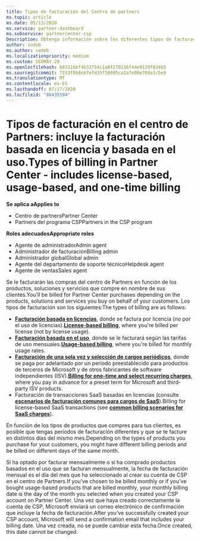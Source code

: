 ```yaml
---
title: Tipos de facturación del Centro de partners
ms.topic: article
ms.date: 05/13/2020
ms.service: partner-dashboard
ms.subservice: partnercenter-csp
Description: Obtenga información sobre los diferentes tipos de facturación, períodos de facturación y fechas de facturación que puede ver en el centro de Partners.
author: sodeb
ms.author: sodeb
ms.localizationpriority: medium
ms.custom: SEOMAY.20
ms.openlocfilehash: b83116bf4b32754c1a8f270136f44e9120f034b5
ms.sourcegitcommit: 7153f0b8c67efd35f58695ca2a7e00e70da1c5e9
ms.translationtype: MT
ms.contentlocale: es-ES
ms.lasthandoff: 07/17/2020
ms.locfileid: "86435594"
---
```

# <a name="types-of-billing-in-partner-center---includes-license-based-usage-based-and-one-time-billing"></a><span data-ttu-id="adfab-103">Tipos de facturación en el centro de Partners: incluye la facturación basada en licencia y basada en el uso.</span><span class="sxs-lookup"><span data-stu-id="adfab-103">Types of billing in Partner Center - includes license-based, usage-based, and one-time billing</span></span>

<span data-ttu-id="adfab-104">**Se aplica a**</span><span class="sxs-lookup"><span data-stu-id="adfab-104">**Applies to**</span></span>

- <span data-ttu-id="adfab-105">Centro de partners</span><span class="sxs-lookup"><span data-stu-id="adfab-105">Partner Center</span></span>
- <span data-ttu-id="adfab-106">Partners del programa CSP</span><span class="sxs-lookup"><span data-stu-id="adfab-106">Partners in the CSP program</span></span>

<span data-ttu-id="adfab-107">**Roles adecuados**</span><span class="sxs-lookup"><span data-stu-id="adfab-107">**Appropriate roles**</span></span>

- <span data-ttu-id="adfab-108">Agente de administrador</span><span class="sxs-lookup"><span data-stu-id="adfab-108">Admin agent</span></span>
- <span data-ttu-id="adfab-109">Administrador de facturación</span><span class="sxs-lookup"><span data-stu-id="adfab-109">Billing admin</span></span>
- <span data-ttu-id="adfab-110">Administrador global</span><span class="sxs-lookup"><span data-stu-id="adfab-110">Global admin</span></span>
- <span data-ttu-id="adfab-111">Agente del departamento de soporte técnico</span><span class="sxs-lookup"><span data-stu-id="adfab-111">Helpdesk agent</span></span>
- <span data-ttu-id="adfab-112">Agente de ventas</span><span class="sxs-lookup"><span data-stu-id="adfab-112">Sales agent</span></span>

<span data-ttu-id="adfab-113">Se le facturarán las compras del centro de Partners en función de los productos, soluciones y servicios que compre en nombre de sus clientes.</span><span class="sxs-lookup"><span data-stu-id="adfab-113">You'll be billed for Partner Center purchases depending on the products, solutions and services you buy on behalf of your customers.</span></span> <span data-ttu-id="adfab-114">Los tipos de facturación son los siguientes:</span><span class="sxs-lookup"><span data-stu-id="adfab-114">The types of billing are as follows:</span></span>

- <span data-ttu-id="adfab-115">[**Facturación basada en licencias**](license-based-billing.md), donde se factura por licencia (no por el uso de licencias).</span><span class="sxs-lookup"><span data-stu-id="adfab-115">[**License-based billing**](license-based-billing.md), where you're billed per license (not by license usage).</span></span>
- <span data-ttu-id="adfab-116">[**Facturación basada en el uso**](usage-based-billing.md), donde se le facturará según las tarifas de uso mensuales.</span><span class="sxs-lookup"><span data-stu-id="adfab-116">[**Usage-based billing**](usage-based-billing.md), where you're billed for monthly usage rates.</span></span>
- <span data-ttu-id="adfab-117">[**Facturación de una sola vez y selección de cargos periódicos**](one-time-and-recurring-billing.md), donde se paga por adelantado por un período preestablecido para productos de terceros de Microsoft y de otros fabricantes de software independientes (ISV).</span><span class="sxs-lookup"><span data-stu-id="adfab-117">[**Billing for one-time and select recurring charges**](one-time-and-recurring-billing.md), where you pay in advance for a preset term for Microsoft and third-party ISV products.</span></span>
- <span data-ttu-id="adfab-118">Facturación de transacciones SaaS basadas en licencias (consulte [**escenarios de facturación comunes para cargos de SaaS**](common-billing-scenarios-saas.md)).</span><span class="sxs-lookup"><span data-stu-id="adfab-118">Billing for license-based SaaS transactions (see [**common billing scenarios for SaaS charges**](common-billing-scenarios-saas.md)).</span></span>

<span data-ttu-id="adfab-119">En función de los tipos de productos que compres para tus clientes, es posible que tengas períodos de facturación diferentes y que se te facture en distintos días del mismo mes.</span><span class="sxs-lookup"><span data-stu-id="adfab-119">Depending on the types of products you purchase for your customers, you might have different billing periods and be billed on different days of the same month.</span></span>

<span data-ttu-id="adfab-120">Si ha optado por facturar mensualmente o si ha comprado productos basados en el uso que se facturan mensualmente, la fecha de facturación mensual es el día del mes que ha seleccionado al crear su cuenta de CSP en el centro de Partners.</span><span class="sxs-lookup"><span data-stu-id="adfab-120">If you’ve chosen to be billed monthly or if you’ve bought usage-based products that are billed monthly, your monthly billing date is the day of the month you selected when you created your CSP account on Partner Center.</span></span> <span data-ttu-id="adfab-121">Una vez que haya creado correctamente la cuenta de CSP, Microsoft enviará un correo electrónico de confirmación que incluye la fecha de facturación.</span><span class="sxs-lookup"><span data-stu-id="adfab-121">After you’ve successfully created your CSP account, Microsoft will send a confirmation email that includes your billing date.</span></span> <span data-ttu-id="adfab-122">Una vez creada, no se puede cambiar esta fecha.</span><span class="sxs-lookup"><span data-stu-id="adfab-122">Once created, this date cannot be changed.</span></span>
